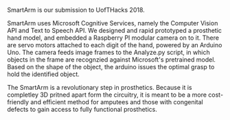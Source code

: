 SmartArm is our submission to UofTHacks 2018. 

SmartArm uses Microsoft Cognitive Services, namely the Computer Vision API and Text to Speech API. We designed and rapid prototyped a prosthetic hand model, and embedded a Raspberry PI modular camera on to it. There are servo motors attached to each digit of the hand, powered by an Arduino Uno. The camera feeds image frames to the Analyze.py script, in which objects in the frame are recognzied against Microsoft's pretrained model. Based on the shape of the object, the arduino issues the optimal grasp to hold the identified object.

The SmartArm is a revolutionary step in prosthetics. Because it is completley 3D pritned apart form the circuitry, it is meant to be a more cost-friendly and efficient method for amputees and those with congenital defects to gain access to fully functional prosthetics.

